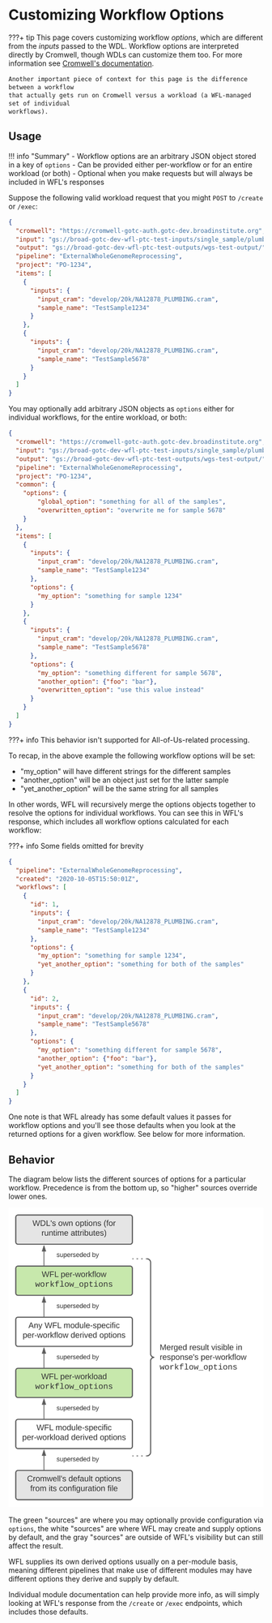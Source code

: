 # Customizing Workflow Options

???+ tip
    This page covers customizing workflow _options_, which are different from the 
    _inputs_ passed to the WDL. Workflow options are interpreted directly by Cromwell,
    though WDLs can customize them too. For more information see 
    [Cromwell's documentation](https://cromwell.readthedocs.io/en/stable/wf_options/Overview/).
    
    Another important piece of context for this page is the difference between a workflow
    that actually gets run on Cromwell versus a workload (a WFL-managed set of individual
    workflows).
    
    
## Usage

!!! info "Summary"
    - Workflow options are an arbitrary JSON object stored in a key of `options`
    - Can be provided either per-workflow or for an entire workload (or both)
    - Optional when you make requests but will always be included in WFL's responses

Suppose the following valid workload request that you might `POST` to `/create` or `/exec`:

```json
{
  "cromwell": "https://cromwell-gotc-auth.gotc-dev.broadinstitute.org",
  "input": "gs://broad-gotc-dev-wfl-ptc-test-inputs/single_sample/plumbing/truth",
  "output": "gs://broad-gotc-dev-wfl-ptc-test-outputs/wgs-test-output/",
  "pipeline": "ExternalWholeGenomeReprocessing",
  "project": "PO-1234",
  "items": [
    {
      "inputs": {
        "input_cram": "develop/20k/NA12878_PLUMBING.cram",
        "sample_name": "TestSample1234"
      }
    },
    {
      "inputs": {
        "input_cram": "develop/20k/NA12878_PLUMBING.cram",
        "sample_name": "TestSample5678"
      }
    }
  ]
}
```

You may optionally add arbitrary JSON objects as `options` either for individual
workflows, for the entire workload, or both:

```json
{
  "cromwell": "https://cromwell-gotc-auth.gotc-dev.broadinstitute.org",
  "input": "gs://broad-gotc-dev-wfl-ptc-test-inputs/single_sample/plumbing/truth",
  "output": "gs://broad-gotc-dev-wfl-ptc-test-outputs/wgs-test-output/",
  "pipeline": "ExternalWholeGenomeReprocessing",
  "project": "PO-1234",
  "common": {
    "options": {
        "global_option": "something for all of the samples",
        "overwritten_option": "overwrite me for sample 5678"
    }
  },
  "items": [
    {
      "inputs": {
        "input_cram": "develop/20k/NA12878_PLUMBING.cram",
        "sample_name": "TestSample1234"
      },
      "options": {
        "my_option": "something for sample 1234"      
      }
    },
    {
      "inputs": {
        "input_cram": "develop/20k/NA12878_PLUMBING.cram",
        "sample_name": "TestSample5678"
      },
      "options": {
        "my_option": "something different for sample 5678",
        "another_option": {"foo": "bar"},
        "overwritten_option": "use this value instead"
      }
    }
  ]
}
```

???+ info
    This behavior isn't supported for All-of-Us-related processing.

To recap, in the above example the following workflow options will be set:

- "my_option" will have different strings for the different samples
- "another_option" will be an object just set for the latter sample
- "yet_another_option" will be the same string for all samples

In other words, WFL will recursively merge the options objects together to
resolve the options for individual workflows. You can see this in WFL's
response, which includes all workflow options calculated for each workflow:

???+ info
    Some fields omitted for brevity

```json
{
  "pipeline": "ExternalWholeGenomeReprocessing",
  "created": "2020-10-05T15:50:01Z",
  "workflows": [
    {
      "id": 1,
      "inputs": {
        "input_cram": "develop/20k/NA12878_PLUMBING.cram",
        "sample_name": "TestSample1234"
      },
      "options": {
        "my_option": "something for sample 1234",
        "yet_another_option": "something for both of the samples"     
      }
    },
    {
      "id": 2,
      "inputs": {
        "input_cram": "develop/20k/NA12878_PLUMBING.cram",
        "sample_name": "TestSample5678"
      },
      "options": {
        "my_option": "something different for sample 5678",
        "another_option": {"foo": "bar"},
        "yet_another_option": "something for both of the samples"     
      }
    }
  ]
}
```

One note is that WFL already has some default values it passes for
workflow options and you'll see those defaults when you look at the
returned options for a given workflow.
See below for more information.

## Behavior

The diagram below lists the different sources of options for a particular
workflow. Precedence is from the bottom up, so "higher" sources override
lower ones.

![](./assets/option-precedence.svg)

The green "sources" are where you may optionally provide configuration
via `options`, the white "sources" are where WFL may create and
supply options by default, and the gray "sources" are outside of WFL's
visibility but can still affect the result.

WFL supplies its own derived options usually on a per-module basis,
meaning different pipelines that make use of different modules may
have different options they derive and supply by default. 

Individual module documentation can help provide more info, as will
simply looking at WFL's response from the `/create` or `/exec` endpoints,
which includes those defaults.

